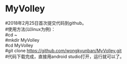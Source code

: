 # MyVolley
#2018年2月25日首次提交代码到github。</br>
#使用方法(以linux为例)：</br>
#cd ~</br>
#mkdir MyVolley</br>
#cd MyVolley</br>
#git clone https://github.com/wongkyunban/MyVolley.git</br>
#代码下载完成，直接用android studio打开，运行就可以了。</br>
